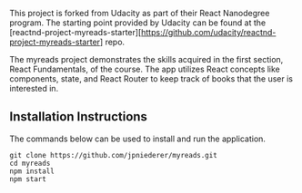 This project is forked from Udacity as part of their React Nanodegree program. The starting point provided by Udacity can be found at the [reactnd-project-myreads-starter][https://github.com/udacity/reactnd-project-myreads-starter] repo.

The myreads project demonstrates the skills acquired in the first section, React Fundamentals, of the course. The app utilizes React concepts like components, state, and React Router to keep track of books that the user is interested in.

## Installation Instructions
The commands below can be used to install and run the application.

```
git clone https://github.com/jpniederer/myreads.git
cd myreads
npm install
npm start
```